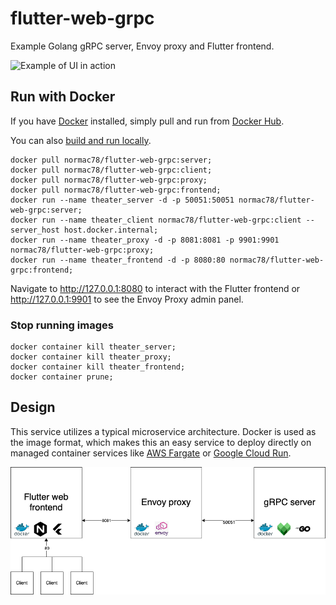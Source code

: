 # flutter-web-grpc
Example Golang gRPC server, Envoy proxy and Flutter frontend.

![Example of UI in action](https://github.com/normac78/flutter-web-grpc/raw/main/docs/images/overview.gif)

## Run with Docker
If you have [Docker](https://www.docker.com/) installed, simply pull and run
from [Docker Hub](https://hub.docker.com/repository/docker/normac78/flutter-web-grpc).

You can also [build and run locally](https://github.com/normac78/flutter-web-grpc/blob/main/docs/BUILD.md).

```
docker pull normac78/flutter-web-grpc:server;
docker pull normac78/flutter-web-grpc:client;
docker pull normac78/flutter-web-grpc:proxy;
docker pull normac78/flutter-web-grpc:frontend;
docker run --name theater_server -d -p 50051:50051 normac78/flutter-web-grpc:server;
docker run --name theater_client normac78/flutter-web-grpc:client --server_host host.docker.internal;
docker run --name theater_proxy -d -p 8081:8081 -p 9901:9901 normac78/flutter-web-grpc:proxy;
docker run --name theater_frontend -d -p 8080:80 normac78/flutter-web-grpc:frontend;
```

Navigate to http://127.0.0.1:8080 to interact with the Flutter frontend or
http://127.0.0.1:9901 to see the Envoy Proxy admin panel.

### Stop running images
```
docker container kill theater_server;
docker container kill theater_proxy;
docker container kill theater_frontend;
docker container prune;
```

## Design
This service utilizes a typical microservice architecture.  Docker is used as
the image format, which makes this an easy service to deploy directly on managed
container services like [AWS Fargate](https://aws.amazon.com/fargate/) or
[Google Cloud Run](https://cloud.google.com/run).

![Architecture diagram](https://github.com/normac78/flutter-web-grpc/raw/main/docs/images/design.png)